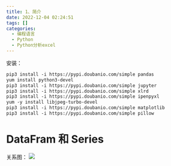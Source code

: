 ```yaml
---
title: 1、简介  
date: 2022-12-04 02:24:51  
tags: []  
categories:
  - 编程语言
  - Python
  - Python分析excel
---
```



安装：

```xml
pip3 install -i https://pypi.doubanio.com/simple pandas
yum install python3-devel
pip3 install -i https://pypi.doubanio.com/simple jupyter
pip3 install -i https://pypi.doubanio.com/simple xlrd
pip3 install -i https://pypi.doubanio.com/simple ipenpyxl
yum -y install libjpeg-turbo-devel
pip3 install -i https://pypi.doubanio.com/simple matplotlib
pip3 install -i https://pypi.doubanio.com/simple pillow
```


# DataFram 和 Series
关系图：
![](https://coachhe-1305181419.cos.ap-guangzhou.myqcloud.com/%E7%A8%8B%E5%BA%8F%E5%91%98/%E5%B7%A5%E5%85%B7/git/20220103233047.png)


